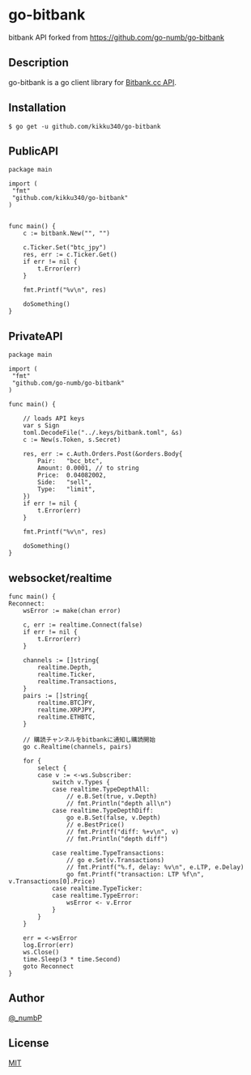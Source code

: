 # go-bitbank

bitbank API
forked from https://github.com/go-numb/go-bitbank
## Description

go-bitbank is a go client library for [Bitbank.cc API](https://docs.bitbank.cc).

## Installation

```
$ go get -u github.com/kikku340/go-bitbank
```

## PublicAPI
``` 
package main

import (
 "fmt"
 "github.com/kikku340/go-bitbank"
)


func main() {
	c := bitbank.New("", "")

	c.Ticker.Set("btc_jpy")
	res, err := c.Ticker.Get()
	if err != nil {
		t.Error(err)
	}

	fmt.Printf("%v\n", res)

	doSomething()
}
```

## PrivateAPI

```
package main

import (
 "fmt"
 "github.com/go-numb/go-bitbank"
)

func main() {

    // loads API keys
	var s Sign
	toml.DecodeFile("../.keys/bitbank.toml", &s)
	c := New(s.Token, s.Secret)

	res, err := c.Auth.Orders.Post(&orders.Body{
		Pair:   "bcc_btc",
		Amount: 0.0001, // to string
		Price:  0.04082002,
		Side:   "sell",
		Type:   "limit",
	})
	if err != nil {
		t.Error(err)
	}

	fmt.Printf("%v\n", res)

	doSomething()
}
```

## websocket/realtime
```
func main() {
Reconnect:
	wsError := make(chan error)
	
	c, err := realtime.Connect(false)
	if err != nil {
		t.Error(err)
	}

	channels := []string{
		realtime.Depth, 
		realtime.Ticker,
		realtime.Transactions,
	}
	pairs := []string{
		realtime.BTCJPY,
		realtime.XRPJPY,
		realtime.ETHBTC,
	}

	// 購読チャンネルをbitbankに通知し購読開始
	go c.Realtime(channels, pairs)

	for {
		select {
		case v := <-ws.Subscriber:
			switch v.Types {
			case realtime.TypeDepthAll:
				// e.B.Set(true, v.Depth)
				// fmt.Println("depth all\n")
			case realtime.TypeDepthDiff:
				go e.B.Set(false, v.Depth)
				// e.BestPrice()
				// fmt.Printf("diff: %+v\n", v)
				// fmt.Println("depth diff")

			case realtime.TypeTransactions:
				// go e.Set(v.Transactions)
				// fmt.Printf("%.f, delay: %v\n", e.LTP, e.Delay)
				go fmt.Printf("transaction: LTP %f\n", v.Transactions[0].Price)
			case realtime.TypeTicker:
			case realtime.TypeError:
				wsError <- v.Error
			}
		}
	}

	err = <-wsError
	log.Error(err)
	ws.Close()
	time.Sleep(3 * time.Second)
	goto Reconnect
}
```

## Author

[@_numbP](https://twitter.com/_numbP)

## License

[MIT](https://github.com/go-numb/go-bitbank/blob/master/LICENSE)